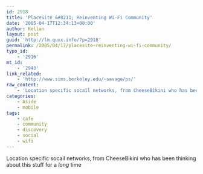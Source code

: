 ```yaml
---
id: 2918
title: 'PlaceSite &#8211; Reinventing Wi-Fi Community'
date: '2005-04-17T12:34:13+00:00'
author: Kellan
layout: post
guid: 'http://lm.quxx.info/?p=2918'
permalink: /2005/04/17/placesite-reinventing-wi-fi-community/
typo_id:
    - '2916'
mt_id:
    - '2943'
link_related:
    - 'http://www.sims.berkeley.edu/~savage/ps/'
raw_content:
    - 'Location specific socail networks, from CheeseBikini who has been thinking about this stuff for a *long* time'
categories:
    - Aside
    - mobile
tags:
    - cafe
    - community
    - discovery
    - social
    - wifi
---
```


Location specific socail networks, from CheeseBikini who has been thinking about this stuff for a *long* time